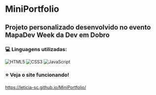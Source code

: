 # MiniPortfolio

## Projeto personalizado desenvolvido no evento MapaDev Week da Dev em Dobro

### :computer: Linguagens utilizadas:
![HTML5](https://img.shields.io/badge/HTML5-E34F26?style=for-the-badge&logo=html5&logoColor=white)
![CSS3](https://img.shields.io/badge/CSS3-1572B6?style=for-the-badge&logo=css3&logoColor=white)
![JavaScript](https://img.shields.io/badge/JavaScript-323330?style=for-the-badge&logo=javascript&logoColor=F7DF1E)

### :star: Veja o site funcionando!
https://leticia-sc.github.io/MiniPortfolio/
